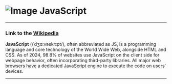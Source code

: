 # ![Image](https://www.tiobe.com/wp-content/themes/tiobe/tiobe-index/images/JavaScript.png) JavaScript
___
### Link to the [Wikipedia](https://en.wikipedia.org/wiki/JavaScript_(programming_language))
**JavaScript** (/ˈdʒɑːvəskrɪpt/), often abbreviated as JS, is a programming language and core technology of the 
World Wide Web, alongside HTML and CSS. As of 2024, 98.8% of websites use JavaScript on the client side 
for webpage behavior, often incorporating third-party libraries. All major web browsers have 
a dedicated JavaScript engine to execute the code on users' devices.

___